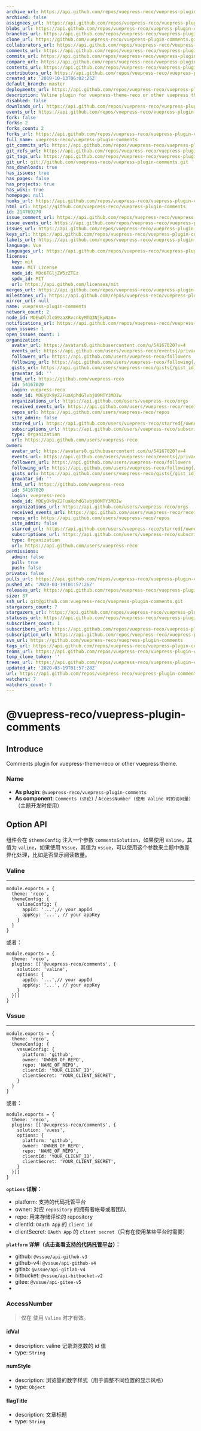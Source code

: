 ```yaml
---
archive_url: https://api.github.com/repos/vuepress-reco/vuepress-plugin-comments/{archive_format}{/ref}
archived: false
assignees_url: https://api.github.com/repos/vuepress-reco/vuepress-plugin-comments/assignees{/user}
blobs_url: https://api.github.com/repos/vuepress-reco/vuepress-plugin-comments/git/blobs{/sha}
branches_url: https://api.github.com/repos/vuepress-reco/vuepress-plugin-comments/branches{/branch}
clone_url: https://github.com/vuepress-reco/vuepress-plugin-comments.git
collaborators_url: https://api.github.com/repos/vuepress-reco/vuepress-plugin-comments/collaborators{/collaborator}
comments_url: https://api.github.com/repos/vuepress-reco/vuepress-plugin-comments/comments{/number}
commits_url: https://api.github.com/repos/vuepress-reco/vuepress-plugin-comments/commits{/sha}
compare_url: https://api.github.com/repos/vuepress-reco/vuepress-plugin-comments/compare/{base}...{head}
contents_url: https://api.github.com/repos/vuepress-reco/vuepress-plugin-comments/contents/{+path}
contributors_url: https://api.github.com/repos/vuepress-reco/vuepress-plugin-comments/contributors
created_at: '2019-10-13T06:02:25Z'
default_branch: master
deployments_url: https://api.github.com/repos/vuepress-reco/vuepress-plugin-comments/deployments
description: Valine plugin for vuepress-theme-reco or other vuepress theme.
disabled: false
downloads_url: https://api.github.com/repos/vuepress-reco/vuepress-plugin-comments/downloads
events_url: https://api.github.com/repos/vuepress-reco/vuepress-plugin-comments/events
fork: false
forks: 2
forks_count: 2
forks_url: https://api.github.com/repos/vuepress-reco/vuepress-plugin-comments/forks
full_name: vuepress-reco/vuepress-plugin-comments
git_commits_url: https://api.github.com/repos/vuepress-reco/vuepress-plugin-comments/git/commits{/sha}
git_refs_url: https://api.github.com/repos/vuepress-reco/vuepress-plugin-comments/git/refs{/sha}
git_tags_url: https://api.github.com/repos/vuepress-reco/vuepress-plugin-comments/git/tags{/sha}
git_url: git://github.com/vuepress-reco/vuepress-plugin-comments.git
has_downloads: true
has_issues: true
has_pages: false
has_projects: true
has_wiki: true
homepage: null
hooks_url: https://api.github.com/repos/vuepress-reco/vuepress-plugin-comments/hooks
html_url: https://github.com/vuepress-reco/vuepress-plugin-comments
id: 214769270
issue_comment_url: https://api.github.com/repos/vuepress-reco/vuepress-plugin-comments/issues/comments{/number}
issue_events_url: https://api.github.com/repos/vuepress-reco/vuepress-plugin-comments/issues/events{/number}
issues_url: https://api.github.com/repos/vuepress-reco/vuepress-plugin-comments/issues{/number}
keys_url: https://api.github.com/repos/vuepress-reco/vuepress-plugin-comments/keys{/key_id}
labels_url: https://api.github.com/repos/vuepress-reco/vuepress-plugin-comments/labels{/name}
language: Vue
languages_url: https://api.github.com/repos/vuepress-reco/vuepress-plugin-comments/languages
license:
  key: mit
  name: MIT License
  node_id: MDc6TGljZW5zZTEz
  spdx_id: MIT
  url: https://api.github.com/licenses/mit
merges_url: https://api.github.com/repos/vuepress-reco/vuepress-plugin-comments/merges
milestones_url: https://api.github.com/repos/vuepress-reco/vuepress-plugin-comments/milestones{/number}
mirror_url: null
name: vuepress-plugin-comments
network_count: 2
node_id: MDEwOlJlcG9zaXRvcnkyMTQ3NjkyNzA=
notifications_url: https://api.github.com/repos/vuepress-reco/vuepress-plugin-comments/notifications{?since,all,participating}
open_issues: 1
open_issues_count: 1
organization:
  avatar_url: https://avatars0.githubusercontent.com/u/54167020?v=4
  events_url: https://api.github.com/users/vuepress-reco/events{/privacy}
  followers_url: https://api.github.com/users/vuepress-reco/followers
  following_url: https://api.github.com/users/vuepress-reco/following{/other_user}
  gists_url: https://api.github.com/users/vuepress-reco/gists{/gist_id}
  gravatar_id: ''
  html_url: https://github.com/vuepress-reco
  id: 54167020
  login: vuepress-reco
  node_id: MDEyOk9yZ2FuaXphdGlvbjU0MTY3MDIw
  organizations_url: https://api.github.com/users/vuepress-reco/orgs
  received_events_url: https://api.github.com/users/vuepress-reco/received_events
  repos_url: https://api.github.com/users/vuepress-reco/repos
  site_admin: false
  starred_url: https://api.github.com/users/vuepress-reco/starred{/owner}{/repo}
  subscriptions_url: https://api.github.com/users/vuepress-reco/subscriptions
  type: Organization
  url: https://api.github.com/users/vuepress-reco
owner:
  avatar_url: https://avatars0.githubusercontent.com/u/54167020?v=4
  events_url: https://api.github.com/users/vuepress-reco/events{/privacy}
  followers_url: https://api.github.com/users/vuepress-reco/followers
  following_url: https://api.github.com/users/vuepress-reco/following{/other_user}
  gists_url: https://api.github.com/users/vuepress-reco/gists{/gist_id}
  gravatar_id: ''
  html_url: https://github.com/vuepress-reco
  id: 54167020
  login: vuepress-reco
  node_id: MDEyOk9yZ2FuaXphdGlvbjU0MTY3MDIw
  organizations_url: https://api.github.com/users/vuepress-reco/orgs
  received_events_url: https://api.github.com/users/vuepress-reco/received_events
  repos_url: https://api.github.com/users/vuepress-reco/repos
  site_admin: false
  starred_url: https://api.github.com/users/vuepress-reco/starred{/owner}{/repo}
  subscriptions_url: https://api.github.com/users/vuepress-reco/subscriptions
  type: Organization
  url: https://api.github.com/users/vuepress-reco
permissions:
  admin: false
  pull: true
  push: false
private: false
pulls_url: https://api.github.com/repos/vuepress-reco/vuepress-plugin-comments/pulls{/number}
pushed_at: '2020-03-19T01:57:26Z'
releases_url: https://api.github.com/repos/vuepress-reco/vuepress-plugin-comments/releases{/id}
size: 37
ssh_url: git@github.com:vuepress-reco/vuepress-plugin-comments.git
stargazers_count: 7
stargazers_url: https://api.github.com/repos/vuepress-reco/vuepress-plugin-comments/stargazers
statuses_url: https://api.github.com/repos/vuepress-reco/vuepress-plugin-comments/statuses/{sha}
subscribers_count: 1
subscribers_url: https://api.github.com/repos/vuepress-reco/vuepress-plugin-comments/subscribers
subscription_url: https://api.github.com/repos/vuepress-reco/vuepress-plugin-comments/subscription
svn_url: https://github.com/vuepress-reco/vuepress-plugin-comments
tags_url: https://api.github.com/repos/vuepress-reco/vuepress-plugin-comments/tags
teams_url: https://api.github.com/repos/vuepress-reco/vuepress-plugin-comments/teams
temp_clone_token: ''
trees_url: https://api.github.com/repos/vuepress-reco/vuepress-plugin-comments/git/trees{/sha}
updated_at: '2020-03-19T01:57:28Z'
url: https://api.github.com/repos/vuepress-reco/vuepress-plugin-comments
watchers: 7
watchers_count: 7
---
```


# @vuepress-reco/vuepress-plugin-comments

## Introduce

Comments plugin for vuepress-theme-reco or other vuepress theme.

### Name

- **As plugin**: `@vuepress-reco/vuepress-plugin-comments`
- **As component**: `Comments (评论)` / `AccessNumber (使用 Valine 时的访问量)`（主题开发时使用）

## Option API

组件会在 `$themeConfig` 注入一个参数 `commentsSolution`，如果使用 `Valine`，其值为 `valine`，如果使用 `Vssue`，其值为 `vssue`，可以使用这个参数来主题中做差异化处理，比如是否显示阅读数量。

### Valine

---

```javscript
module.exports = {
  theme: 'reco',
  themeConfig: {
    valineConfig: {
      appId: '...',// your appId
      appKey: '...', // your appKey
    }
  }  
}
```

或者：

```javscript
module.exports = {
  theme: 'reco',
  plugins: [['@vuepress-reco/comments', {
    solution: 'valine',
    options: {
      appId: '...',// your appId
      appKey: '...', // your appKey
    }
  }]] 
}
```

### Vssue

---

```javscript
module.exports = {
  theme: 'reco',
  themeConfig: {
    vssueConfig: {
      platform: 'github',
      owner: 'OWNER_OF_REPO',
      repo: 'NAME_OF_REPO',
      clientId: 'YOUR_CLIENT_ID',
      clientSecret: 'YOUR_CLIENT_SECRET',
    }
  }  
}
```

或者：

```javscript
module.exports = {
  theme: 'reco',
  plugins: [['@vuepress-reco/comments', {
    solution: 'vuess',
    options: {
      platform: 'github',
      owner: 'OWNER_OF_REPO',
      repo: 'NAME_OF_REPO',
      clientId: 'YOUR_CLIENT_ID',
      clientSecret: 'YOUR_CLIENT_SECRET',
    }
  }]] 
}
```

**`options` 详解：**
- platform: 支持的代码托管平台
- owner: 对应 `repository` 的拥有者帐号或者团队
- repo: 用来存储评论的 repository
- clientId: `OAuth App` 的 `client id`
- clientSecret: `OAuth App` 的 `client secret`（只有在使用某些平台时需要）

**`platform` 详解（点击查看[支持的代码托管平台](https://vssue.js.org/zh/guide/supported-platforms.html)）：**
- github: `@vssue/api-github-v3`
- github-v4: `@vssue/api-github-v4`
- gitlab: `@vssue/api-gitlab-v4`
- bitbucket: `@vssue/api-bitbucket-v2`
- gitee: `@vssue/api-gitee-v5`
- 

### AccessNumber

> 仅在 使用 `Valine` 时才有效。


#### idVal

- description: valine 记录浏览数的 id 值
- type: `String`

#### numStyle

- description: 浏览量的数字样式（用于调整不同位置的显示风格）
- type: `Object`

#### flagTitle

- description: 文章标题
- type: `String`

